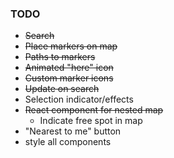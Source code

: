 ### TODO
- ~~Search~~
- ~~Place markers on map~~
- ~~Paths to markers~~
- ~~Animated "here" icon~~
- ~~Custom marker icons~~
- ~~Update on search~~
- Selection indicator/effects
- ~~React component for nested map~~
  - Indicate free spot in map
- "Nearest to me" button
- style all components
